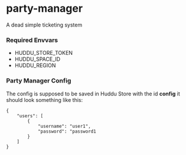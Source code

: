 # party-manager

A dead simple ticketing system

### Required Envvars

- HUDDU_STORE_TOKEN
- HUDDU_SPACE_ID
- HUDDU_REGION

### Party Manager Config

The config is supposed to be saved in Huddu Store with the id **config**
it should look something like this:

    {
        "users": [
            {
                "username": "user1",
                "password": "password1
            }
        ]
    }